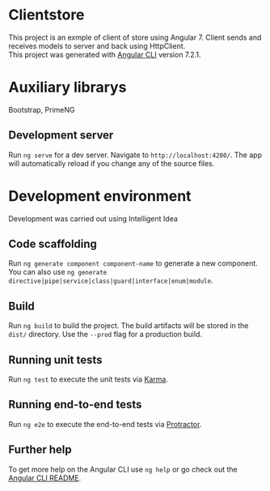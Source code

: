 # Clientstore
This project is an exmple of client of store using Angular 7. Client sends and receives models to server and back using HttpClient.   
This project was generated with [Angular CLI](https://github.com/angular/angular-cli) version 7.2.1.

# Auxiliary librarys
Bootstrap,
PrimeNG

## Development server

Run `ng serve` for a dev server. Navigate to `http://localhost:4200/`. The app will automatically reload if you change any of the source files.

# Development environment
Development was carried out using Intelligent Idea

## Code scaffolding

Run `ng generate component component-name` to generate a new component. You can also use `ng generate directive|pipe|service|class|guard|interface|enum|module`.

## Build

Run `ng build` to build the project. The build artifacts will be stored in the `dist/` directory. Use the `--prod` flag for a production build.

## Running unit tests

Run `ng test` to execute the unit tests via [Karma](https://karma-runner.github.io).

## Running end-to-end tests

Run `ng e2e` to execute the end-to-end tests via [Protractor](http://www.protractortest.org/).

## Further help

To get more help on the Angular CLI use `ng help` or go check out the [Angular CLI README](https://github.com/angular/angular-cli/blob/master/README.md).
